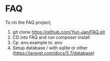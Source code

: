 # FAQ

To rin the FAQ project;

1. git clone https://github.com/Yun-Jan/FAQ.git
2. CD into FAQ and run composer install
3. Cp .env.example to .env
4. Setup database / with sqlite or other (https://laravel.com/docs/5.7/database)